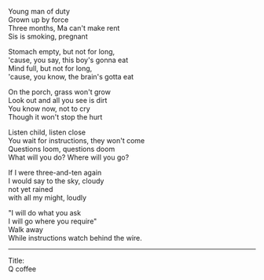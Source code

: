 Young man of duty\
Grown up by force\
Three months, Ma can't make rent\
Sis is smoking, pregnant

Stomach empty, but not for long,\
'cause, you say, this boy's gonna eat\
Mind full, but not for long,\
'cause, you know, the brain's gotta eat

On the porch, grass won't grow\
Look out and all you see is dirt\
You know now, not to cry\
Though it won't stop the hurt

Listen child, listen close\
You wait for instructions, they won't come\
Questions loom, questions doom\
What will you do? Where will you go?

If I were three-and-ten again\
I would say to the sky, cloudy\
not yet rained\
with all my might, loudly

"I will do what you ask\
I will go where you require"\
Walk away\
While instructions watch behind the wire.

-----

Title:\
Q coffee